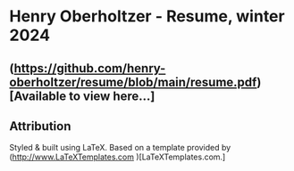 # Henry Oberholtzer - Resume, winter 2024

## (https://github.com/henry-oberholtzer/resume/blob/main/resume.pdf)[Available to view here...]

## Attribution

Styled & built using LaTeX.
Based on a template provided by (http://www.LaTeXTemplates.com
)[LaTeXTemplates.com.]
